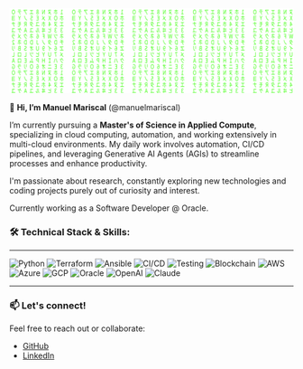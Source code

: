 ![MatrixProfile](https://github.com/manuelmariscal/manuelmariscal/blob/main/matrix.svg)

👋 **Hi, I’m Manuel Mariscal** (@manuelmariscal)

I’m currently pursuing a **Master's of Science in Applied Compute**, specializing in cloud computing, automation, and working extensively in multi-cloud environments. My daily work involves automation, CI/CD pipelines, and leveraging Generative AI Agents (AGIs) to streamline processes and enhance productivity.

I'm passionate about research, constantly exploring new technologies and coding projects purely out of curiosity and interest.

Currently working as a Software Developer @ Oracle.

### 🛠️ **Technical Stack & Skills:**
---

![Python](https://img.shields.io/badge/python-3670A0?style=for-the-badge&logo=python&logoColor=ffdd54)
![Terraform](https://img.shields.io/badge/terraform-%235835CC.svg?style=for-the-badge&logo=terraform&logoColor=white)
![Ansible](https://img.shields.io/badge/ansible-EE0000.svg?style=for-the-badge&logo=ansible&logoColor=white)
![CI/CD](https://img.shields.io/badge/CI%2FCD-%23007ACC.svg?style=for-the-badge&logo=githubactions&logoColor=white)
![Testing](https://img.shields.io/badge/Testing-47A248?style=for-the-badge&logo=jest&logoColor=white)
![Blockchain](https://img.shields.io/badge/Blockchain-121D33?style=for-the-badge&logo=ethereum&logoColor=white)
![AWS](https://img.shields.io/badge/AWS-%23FF9900.svg?style=for-the-badge&logo=amazon-aws&logoColor=white)
![Azure](https://img.shields.io/badge/Azure-0089D6.svg?style=for-the-badge&logo=microsoftazure&logoColor=white)
![GCP](https://img.shields.io/badge/GCP-4285F4.svg?style=for-the-badge&logo=google-cloud&logoColor=white)
![Oracle](https://img.shields.io/badge/Oracle-F80000.svg?style=for-the-badge&logo=oracle&logoColor=white)
![OpenAI](https://img.shields.io/badge/OpenAI-412991.svg?style=for-the-badge&logo=openai&logoColor=white)
![Claude](https://img.shields.io/badge/Claude-000000.svg?style=for-the-badge&logo=anthropic&logoColor=white)

---

### 📫 **Let's connect!**
Feel free to reach out or collaborate:
- [GitHub](https://github.com/manuelmariscal)
- [LinkedIn](https://www.linkedin.com/in/victormariscal/) 


